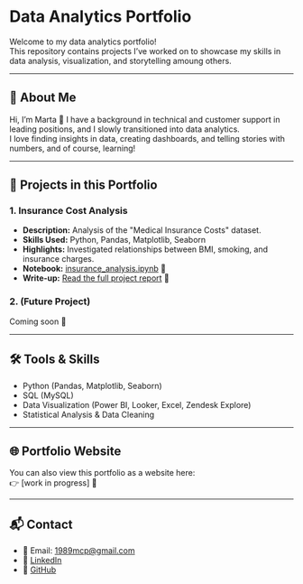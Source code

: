 # Data Analytics Portfolio

Welcome to my data analytics portfolio!  
This repository contains projects I’ve worked on to showcase my skills in data analysis, visualization, and storytelling amoung others.  

---

## 🤗 About Me
Hi, I’m Marta 👋 I have a background in technical and customer support in leading positions, and I slowly transitioned into data analytics.  
I love finding insights in data, creating dashboards, and telling stories with numbers, and of course, learning!  

---

## 📂 Projects in this Portfolio

### 1. Insurance Cost Analysis
- **Description:** Analysis of the "Medical Insurance Costs" dataset.  
- **Skills Used:** Python, Pandas, Matplotlib, Seaborn  
- **Highlights:** Investigated relationships between BMI, smoking, and insurance charges.  
- **Notebook:** [insurance_analysis.ipynb](insurance_analysis.ipynb)  🚧
- **Write-up:** [Read the full project report](projects/insurance_analysis.md)  🚧

### 2. (Future Project)  
Coming soon 🚀  

---

## 🛠️ Tools & Skills
- Python (Pandas, Matplotlib, Seaborn)  
- SQL (MySQL)  
- Data Visualization (Power BI, Looker, Excel, Zendesk Explore)  
- Statistical Analysis & Data Cleaning  

---

## 🌐 Portfolio Website
You can also view this portfolio as a website here:  
👉 [work in progress] 🚧

---

## 📬 Contact
- 📧 Email: 1989mcp@gmail.com
- 💼 [LinkedIn](https://linkedin.com/in/martacaballero)  
- 🐙 [GitHub](https://github.com/cyb-seren7)
